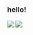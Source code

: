 ### hello!



<a href="https://github.com/GolemGG/github-readme-stats"> 
  <img align="left" src="https://github-readme-stats.vercel.app/api?username=GolemGG&count_private=true&show_icons=true&theme=dracula" />
</a>
<a href="https://github.com/GolemGG/github-readme-stats">
  <img align="left" src="https://github-readme-stats.vercel.app/api/top-langs/?username=GolemGG&theme=dracula" />
</a>

